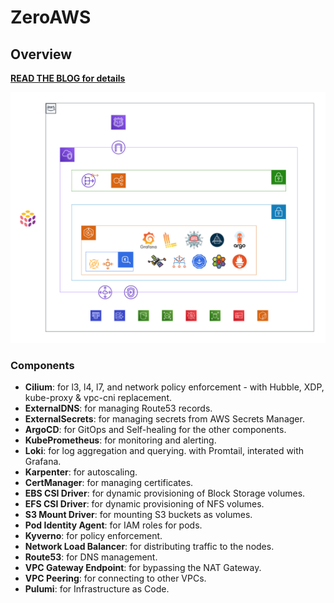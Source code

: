 # ZeroAWS

## Overview

**[READ THE BLOG for details](https://audacioustux.com/A-comprehensive-roadmap-to-Kubernetes-on-AWS-08fd3b83ff5f4d968629c8b546fdb5aa?pvs=4)**

![Ref Arch - Draft](misc/draft-reference-arch.svg)

### Components

- **Cilium**: for l3, l4, l7, and network policy enforcement - with Hubble, XDP, kube-proxy & vpc-cni replacement.
- **ExternalDNS**: for managing Route53 records.
- **ExternalSecrets**: for managing secrets from AWS Secrets Manager.
- **ArgoCD**: for GitOps and Self-healing for the other components.
- **KubePrometheus**: for monitoring and alerting.
- **Loki**: for log aggregation and querying. with Promtail, interated with Grafana.
- **Karpenter**: for autoscaling.
- **CertManager**: for managing certificates.
- **EBS CSI Driver**: for dynamic provisioning of Block Storage volumes.
- **EFS CSI Driver**: for dynamic provisioning of NFS volumes.
- **S3 Mount Driver**: for mounting S3 buckets as volumes.
- **Pod Identity Agent**: for IAM roles for pods.
- **Kyverno**: for policy enforcement.
- **Network Load Balancer**: for distributing traffic to the nodes.
- **Route53**: for DNS management.
- **VPC Gateway Endpoint**: for bypassing the NAT Gateway.
- **VPC Peering**: for connecting to other VPCs.
- **Pulumi**: for Infrastructure as Code.
